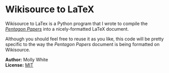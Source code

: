 # Wikisource to LaTeX

Wikisource to LaTex is a Python program that I wrote to compile the [_Pentagon Papers_](http://en.wikisource.org/wiki/United_States_%E2%80%93_Vietnam_Relations,_1945%E2%80%931967:_A_Study_Prepared_by_the_Department_of_Defense) into a nicely-formatted LaTeX document.

Although you should feel free to reuse it as you like, this code will be pretty specific to the way the _Pentagon Papers_ document is being formatted on Wikisource.

__Author:__ Molly White<br />
__License:__ [MIT](http://opensource.org/licenses/MIT)
